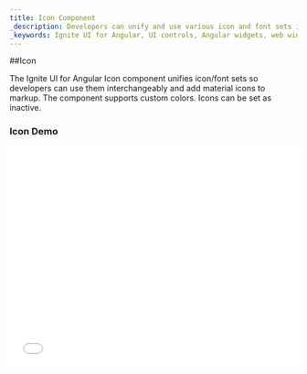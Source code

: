 ```yaml
---
title: Icon Component
_description: Developers can unify and use various icon and font sets interchangeably with custom colors and more with Ignite UI for Angular Icon component. 
_keywords: Ignite UI for Angular, UI controls, Angular widgets, web widgets, UI widgets, Angular, Native Angular Components Suite, Native Angular Controls, Native Angular Components Library, Angular Icon components, Angular Icon controls
---
```


##Icon
<p class="highlight">The Ignite UI for Angular Icon component unifies icon/font sets so developers can use them interchangeably and add material icons to markup. The component supports custom colors. Icons can be set as inactive.</p>
<div class="divider"></div>

### Icon Demo

<div class="sample-container" style="height: 384px">
    <iframe id="icon-sample-1-iframe" seamless width="100%" height="100%" frameborder="0" src="{environment:demosBaseUrl}/icon-sample-1"  onload="onSampleIframeContentLoaded(this);">
</div>
<div>
    <button data-localize="stackblitz" disabled class="stackblitz-btn"   data-iframe-id="icon-sample-1-iframe" data-demos-base-url="{environment:demosBaseUrl}">                view on stackblitz
    </button>
</div>

<div class="divider--half"></div>

### Dependencies

The Icon component is exported as an `NgModule`, thus all you need to do in your application is to import the [`IgxIconModule`]({environment:angularApiUrl}/classes/igxiconmodule.html) inside your `AppModule`:

```typescript
// app.module.ts

import { IgxIconModule } from 'igniteui-angular';

@NgModule({
    imports: [
        ...
        IgxIconModule,
        ...
    ]
})
export class AppModule {}
```
### Examples

Using [`igx-icon`]({environment:angularApiUrl}/classes/igxiconcomponent.html) to set an [`active`]({environment:angularApiUrl}/classes/igxiconcomponent.html#active) home icon with magenta [`color`]({environment:angularApiUrl}/classes/igxiconcomponent.html#iconcolor).

```html
<igx-icon name="home" color="magenta" ></igx-icon>
```

Setting an inactive icon.
```html
<igx-icon name="volume_off" [isActive]="false"></igx-icon>
```

Setting icon with content projection.

```html
<igx-icon color="red">bluetooth</igx-icon>
```

You can set the icon's size through CSS. Create a custom CSS class and name it *custom-size*. The icon's size is changed by the **font-size** property. Additionally to center it, set the **width** and the **height** to the same value.
```html
<igx-icon name="phone_iphone" color="#0375be" class="custom-size"></igx-icon>
```

```css
<!-- icon-sample2.component.scss -->

.custom-size{
    font-size: 56px;
    width: 56px;
    height: 56px;
}
```
<div class="sample-container" style="height: 80px; width: 300px">
    <iframe id="icon-sample2-iframe" seamless width="100%" height="100%" frameborder="0" src="{environment:demosBaseUrl}/icon-sample2"  onload="onSampleIframeContentLoaded(this);">
</div>

### API References
<div class="divider--half"></div>

* [IgxIconComponent]({environment:angularApiUrl}/classes/igxiconcomponent.html)
* [IgxIconComponent Styles]({environment:sassApiUrl}/index.html#function-igx-icon-theme)

### Additional Resources
<div class="divider--half"></div>

Our community is active and always welcoming to new ideas.

* [Ignite UI for Angular **Forums**](https://www.infragistics.com/community/forums/f/ignite-ui-for-angular)
* [Ignite UI for Angular **GitHub**](https://github.com/IgniteUI/igniteui-angular)
